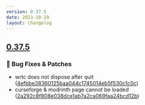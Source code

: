 ```yaml
---
version: 0.37.5
date: 2023-10-29
layout: changelog
---
```

## [0.37.5](#0.37.5)
### 🐛 Bug Fixes & Patches

- wrtc does not dispose after quit ([4efbbe38360125baa044c1745014eb5f530c1c0c](https://github.com/Voxelum/x-minecraft-launcher/commit/4efbbe38360125baa044c1745014eb5f530c1c0c))
- curseforge & modrinth page cannot be loaded ([2a292c8f808e038dce1ab7a2ca069faa24bcd12b](https://github.com/Voxelum/x-minecraft-launcher/commit/2a292c8f808e038dce1ab7a2ca069faa24bcd12b))
